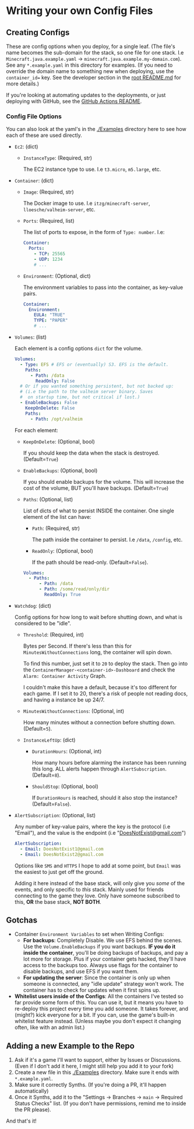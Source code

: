 # Writing your own Config Files

## Creating Configs

These are config options when you deploy, for a single leaf. (The file's name becomes the sub-domain for the stack, so one file for one stack. I.e `Minecraft.java.example.yaml` -> `minecraft.java.example.my-domain.com`). See any `*.example.yaml` in this directory for examples. (If you need to override the domain name to something new when deploying, use the `container_id=` key. See the developer section in the [root README.md](../README.md#different-maturities) for more details.)

If you're looking at automating updates to the deployments, or just deploying with GitHub, see the [GitHub Actions README](../.github/workflows/README.md).

### Config File Options

You can also look at the yaml's in the [./Examples](./) directory here to see how each of these are used directly.

- `Ec2`: (dict)

  - `InstanceType`: (Required, str)

    The EC2 instance type to use. I.e `t3.micro`, `m5.large`, etc.

- `Container`: (dict)

  - `Image`: (Required, str)

    The Docker image to use. I.e `itzg/minecraft-server`, `lloesche/valheim-server`, etc.
  
  - `Ports`: (Required, list)

    The list of ports to expose, in the form of `Type: number`. I.e:

    ```yaml
    Container:
      Ports:
        - TCP: 25565
        - UDP: 1234
        # ...
    ```

  - `Environment`: (Optional, dict)

    The environment variables to pass into the container, as key-value pairs.

    ```yaml
    Container:
      Environment:
        EULA: "TRUE"
        TYPE: "PAPER"
        # ...
    ```

- `Volumes`: (list)

  Each element is a config options `dict` for the volume.

  ```yaml
  Volumes:
    - Type: EFS # EFS or (eventually) S3. EFS is the default.
      Paths:
        - Path: /data
          ReadOnly: False
    # Or if you wanted something persistent, but not backed up:
    # (i.e the path to the valheim server binary. Saves
    #  on startup time, but not critical if lost.)
    - EnableBackups: False
      KeepOnDelete: False
      Paths:
        - Path: /opt/valheim
  ```

  For each element:

  - `KeepOnDelete`: (Optional, bool)

    If you should keep the data when the stack is destroyed. (Default=`True`)

  - `EnableBackups`: (Optional, bool)

    If you should enable backups for the volume. This will increase the cost of the volume, BUT you'll have backups. (Default=`True`)

  - `Paths`: (Optional, list)

    List of dicts of what to persist INSIDE the container. One single element of the list can have:

    - `Path`: (Required, str)

      The path inside the container to persist. I.e `/data`, `/config`, etc.

    - `ReadOnly`: (Optional, bool)
  
      If the path should be read-only. (Default=`False`).

    ```yaml
    Volumes:
      - Paths:
          - Path: /data
          - Path: /some/read/only/dir
            ReadOnly: True
    ```

- `Watchdog`: (dict)

  Config options for how long to wait before shutting down, and what is considered to be "idle".

  - `Threshold`: (Required, int)

    Bytes per Second. If there's less than this for `MinutesWithoutConnections` long, the container will spin down.

    To find this number, just set it to `20` to deploy the stack. Then go into the `ContainerManager-<container-id>-Dashboard` and check the `Alarm: Container Activity` Graph.

    I couldn't make this have a default, because it's too different for each game. If I set it to 20, there's a risk of people not reading docs, and having a instance be up 24/7.

  - `MinutesWithoutConnections`: (Optional, int)

    How many minutes without a connection before shutting down. (Default=`5`).

  - `InstanceLeftUp`: (dict)

    - `DurationHours`: (Optional, int)

      How many hours before alarming the instance has been running this long. ALL alerts happen through `AlertSubscription`. (Default=`8`).

    - `ShouldStop`: (Optional, bool)

      If `DurationHours` is reached, should it also stop the instance? (Default=`False`).

- `AlertSubscription`: (Optional, list)

  Any number of key-value pairs, where the key is the protocol (i.e "Email"), and the value is the endpoint (i.e "DoesNotExist@gmail.com")

    ```yaml
    AlertSubscription:
      - Email: DoesNotExist1@gmail.com
      - Email: DoesNotExist2@gmail.com
    ```

    Options like `SMS` and `HTTPS` I hope to add at some point, but `Email` was the easiest to just get off the ground.

    Adding it here instead of the base stack, will only give you *some* of the events, and only specific to *this* stack. Mainly used for friends connecting to the game they love. Only have someone subscribed to this, **OR** the base stack, **NOT BOTH**.

## Gotchas

- Container `Environment Variables` to set when Writing Configs:
  - **For backups**: Completely Disable. We use EFS behind the scenes. Use the `Volume.EnableBackups` if you want backups. **IF you do it inside the container**, you'll be doing backups of backups, and pay a lot more for storage. Plus if your container gets hacked, they'll have access to the backups too. Always use flags for the container to disable backups, and use EFS if you want them.
  - **For updating the server**: Since the container is only up when someone is connected, any "idle update" strategy won't work. The container has to check for updates when it first spins up.
- **Whitelist users inside of the Configs**: All the containers I've tested so far provide some form of this. You can use it, but it means you have to re-deploy this project every time you add someone. It takes forever, and (might?) kick everyone for a bit. If you can, use the game's built-in whitelist feature instead. (Unless maybe you don't expect it changing often, like with an admin list.)

## Adding a new Example to the Repo

1) Ask if it's a game I'll want to support, either by Issues or Discussions. (Even if I don't add it here, I might still help you add it to your fork)
2) Create a new file in this [./Examples](./) directory. Make sure it ends with `*.example.yaml`.
3) Make sure it correctly Synths. (If you're doing a PR, it'll happen automatically)
4) Once it Synths, add it to the "Settings -> Branches -> `main` -> Required Status Checks" list. (If you don't have permissions, remind me to inside the PR please).

And that's it!
